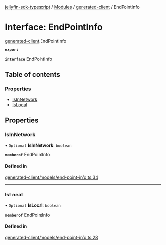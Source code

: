 [jellyfin-sdk-typescript](../README.md) / [Modules](../modules.md) / [generated-client](../modules/generated_client.md) / EndPointInfo

# Interface: EndPointInfo

[generated-client](../modules/generated_client.md).EndPointInfo

**`export`**

**`interface`** EndPointInfo

## Table of contents

### Properties

- [IsInNetwork](generated_client.EndPointInfo.md#isinnetwork)
- [IsLocal](generated_client.EndPointInfo.md#islocal)

## Properties

### IsInNetwork

• `Optional` **IsInNetwork**: `boolean`

**`memberof`** EndPointInfo

#### Defined in

[generated-client/models/end-point-info.ts:34](https://github.com/thornbill/jellyfin-sdk-typescript/blob/46678c1/src/generated-client/models/end-point-info.ts#L34)

___

### IsLocal

• `Optional` **IsLocal**: `boolean`

**`memberof`** EndPointInfo

#### Defined in

[generated-client/models/end-point-info.ts:28](https://github.com/thornbill/jellyfin-sdk-typescript/blob/46678c1/src/generated-client/models/end-point-info.ts#L28)
